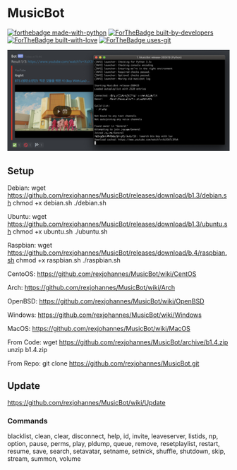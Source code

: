 # MusicBot

[![forthebadge made-with-python](http://ForTheBadge.com/images/badges/made-with-python.svg)](https://www.python.org/) [![ForTheBadge built-by-developers](http://ForTheBadge.com/images/badges/built-by-developers.svg)](https://GitHub.com/Naereen/) [![ForTheBadge built-with-love](http://ForTheBadge.com/images/badges/built-with-love.svg)](https://GitHub.com/Naereen/) [![ForTheBadge uses-git](http://ForTheBadge.com/images/badges/uses-git.svg)](https://GitHub.com/)




<a href="https://github.com/rexjohannes/MusicBot/raw/gh-pages/img/bot.png">
  <img src="https://github.com/rexjohannes/MusicBot/raw/gh-pages/img/bot.png"/>
</a>

## Setup

Debian:
wget https://github.com/rexjohannes/MusicBot/releases/download/b1.3/debian.sh
chmod +x debian.sh
./debian.sh

Ubuntu:
wget https://github.com/rexjohannes/MusicBot/releases/download/b1.3/ubuntu.sh
chmod +x ubuntu.sh
./ubuntu.sh

Raspbian:
wget https://github.com/rexjohannes/MusicBot/releases/download/b.4/raspbian.sh
chmod +x raspbian.sh
./raspbian.sh

CentoOS:
https://github.com/rexjohannes/MusicBot/wiki/CentOS

Arch:
https://github.com/rexjohannes/MusicBot/wiki/Arch

OpenBSD:
https://github.com/rexjohannes/MusicBot/wiki/OpenBSD

Windows:
https://github.com/rexjohannes/MusicBot/wiki/Windows

MacOS: 
https://github.com/rexjohannes/MusicBot/wiki/MacOS

From Code:
wget https://github.com/rexjohannes/MusicBot/archive/b1.4.zip
unzip b1.4.zip

From Repo:
git clone https://github.com/rexjohannes/MusicBot.git

## Update

https://github.com/rexjohannes/MusicBot/wiki/Update

### Commands

blacklist, clean, clear, disconnect, help, id, invite, leaveserver, listids, np, option, pause, perms, play, pldump, queue, remove, resetplaylist, restart, resume, save, search, setavatar, setname, setnick, shuffle, shutdown, skip, stream, summon, volume
